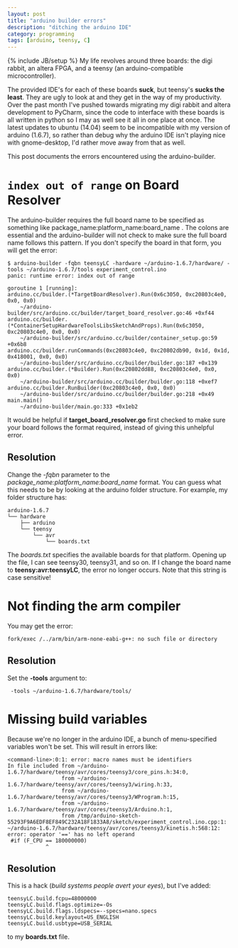 ```yaml
---
layout: post
title: "arduino builder errors"
description: "ditching the arduino IDE"
category: programming
tags: [arduino, teensy, C]
---
```

{% include JB/setup %}
My life revolves around three boards: the digi rabbit, an altera FPGA, and a
teensy (an arduino-compatible microcontroller).

The provided IDE's for each of these boards **suck**, but teensy's **sucks the
least**. They are ugly to look at and they get in the way of my productivity.
Over the past month I've pushed towards migrating my digi rabbit and altera
development to PyCharm, since the code to interface with these boards is all
written in python so I may as well see it all in one place at once. The
latest updates to ubuntu (14.04) seem to be incompatible with my version of
arduino (1.6.7), so rather than debug why the arduino IDE isn't playing nice
with gnome-desktop, I'd rather move away from that as well.

This post documents the errors encountered using the arduino-builder.

`index out of range` on Board Resolver
======================================

 The arduino-builder requires the full board name to be specified as
 something like package_name:platform_name:board_name . The colons are
 essential and the arduino-builder will not check to make sure the full board
  name follows this pattern. If you don't specify the board in that form, you
   will get the error:

```
$ arduino-builder -fqbn teensyLC -hardware ~/arduino-1.6.7/hardware/ -tools ~/arduino-1.6.7/tools experiment_control.ino
panic: runtime error: index out of range

goroutine 1 [running]:
arduino.cc/builder.(*TargetBoardResolver).Run(0x6c3050, 0xc20803c4e0, 0x0, 0x0)
	~/arduino-builder/src/arduino.cc/builder/target_board_resolver.go:46 +0xf44
arduino.cc/builder.(*ContainerSetupHardwareToolsLibsSketchAndProps).Run(0x6c3050, 0xc20803c4e0, 0x0, 0x0)
	~/arduino-builder/src/arduino.cc/builder/container_setup.go:59 +0x6b8
arduino.cc/builder.runCommands(0xc20803c4e0, 0xc20802db90, 0x1d, 0x1d, 0x418001, 0x0, 0x0)
	~/arduino-builder/src/arduino.cc/builder/builder.go:187 +0x139
arduino.cc/builder.(*Builder).Run(0xc20802dd88, 0xc20803c4e0, 0x0, 0x0)
	~/arduino-builder/src/arduino.cc/builder/builder.go:118 +0xef7
arduino.cc/builder.RunBuilder(0xc20803c4e0, 0x0, 0x0)
	~/arduino-builder/src/arduino.cc/builder/builder.go:218 +0x49
main.main()
	~/arduino-builder/main.go:333 +0x1eb2

```

It would be helpful if **target_board_resolver.go** first checked to make
sure your board follows the format required, instead of giving this unhelpful
 error.

Resolution
----------

Change the *-fqbn* parameter to the *package_name:platform_name:board_name*
format. You can guess what this needs to be by looking at the arduino folder
structure. For example, my folder structure has:

```
arduino-1.6.7
└── hardware
    ├── arduino
    └── teensy
        └── avr
            └── boards.txt

```

The *boards.txt* specifies the available boards for that platform. Opening up
 the file, I can see teensy30, teensy31, and so on. If I change the board
 name to **teensy:avr:teensyLC**, the error no longer occurs. Note that this
 string is case sensitive!

Not finding the arm compiler
============================

You may get the error:

```
fork/exec /../arm/bin/arm-none-eabi-g++: no such file or directory
```

Resolution
----------

Set the **-tools** argument to:

```
 -tools ~/arduino-1.6.7/hardware/tools/
```

Missing build variables
=======================

Because we're no longer in the arduino IDE, a bunch of menu-specified 
variables won't be set. This will result in errors like: 

```
<command-line>:0:1: error: macro names must be identifiers
In file included from ~/arduino-1.6.7/hardware/teensy/avr/cores/teensy3/core_pins.h:34:0,
                 from ~/arduino-1.6.7/hardware/teensy/avr/cores/teensy3/wiring.h:33,
                 from ~/arduino-1.6.7/hardware/teensy/avr/cores/teensy3/WProgram.h:15,
                 from ~/arduino-1.6.7/hardware/teensy/avr/cores/teensy3/Arduino.h:1,
                 from /tmp/arduino-sketch-55293F9A6EDF8EF849C232A18F1833A8/sketch/experiment_control.ino.cpp:1:
~/arduino-1.6.7/hardware/teensy/avr/cores/teensy3/kinetis.h:568:12: error: operator '==' has no left operand
 #if (F_CPU == 180000000)
            ^
```

Resolution
----------

This is a hack (*build systems people avert your eyes*), but I've added: 

```
teensyLC.build.fcpu=48000000
teensyLC.build.flags.optimize=-Os
teensyLC.build.flags.ldspecs=--specs=nano.specs
teensyLC.build.keylayout=US_ENGLISH
teensyLC.build.usbtype=USB_SERIAL
```

to my **boards.txt** file.
